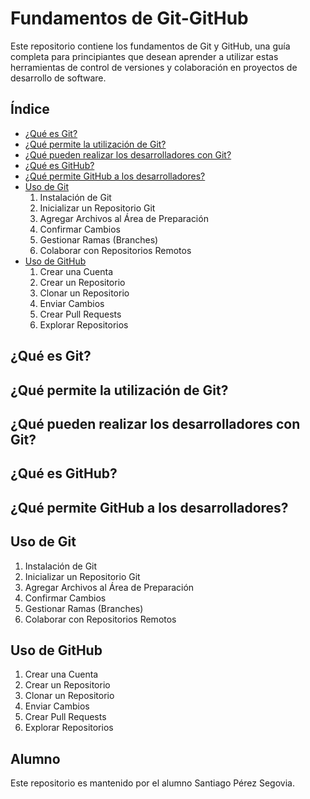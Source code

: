 # Fundamentos de Git-GitHub

Este repositorio contiene los fundamentos de Git y GitHub, una guía completa para principiantes que desean aprender a utilizar estas herramientas de control de versiones y colaboración en proyectos de desarrollo de software.

## Índice

- [¿Qué es Git?](#qué-es-git)
- [¿Qué permite la utilización de Git?](#qué-permite-la-utilización-de-git)
- [¿Qué pueden realizar los desarrolladores con Git?](#qué-pueden-realizar-los-desarrolladores-con-git)
- [¿Qué es GitHub?](#qué-es-github)
- [¿Qué permite GitHub a los desarrolladores?](#qué-permite-github-a-los-desarrolladores)
- [Uso de Git](#uso-de-git)
  1. Instalación de Git
  2. Inicializar un Repositorio Git
  3. Agregar Archivos al Área de Preparación
  4. Confirmar Cambios
  5. Gestionar Ramas (Branches)
  6. Colaborar con Repositorios Remotos
- [Uso de GitHub](#uso-de-github)
  1. Crear una Cuenta
  2. Crear un Repositorio
  3. Clonar un Repositorio
  4. Enviar Cambios
  5. Crear Pull Requests
  6. Explorar Repositorios

## ¿Qué es Git?

## ¿Qué permite la utilización de Git?

## ¿Qué pueden realizar los desarrolladores con Git?

## ¿Qué es GitHub?

## ¿Qué permite GitHub a los desarrolladores?

## Uso de Git

1. Instalación de Git
2. Inicializar un Repositorio Git
3. Agregar Archivos al Área de Preparación
4. Confirmar Cambios
5. Gestionar Ramas (Branches)
6. Colaborar con Repositorios Remotos

## Uso de GitHub

1. Crear una Cuenta
2. Crear un Repositorio
3. Clonar un Repositorio
4. Enviar Cambios
5. Crear Pull Requests
6. Explorar Repositorios

## Alumno

Este repositorio es mantenido por el alumno Santiago Pérez Segovia.